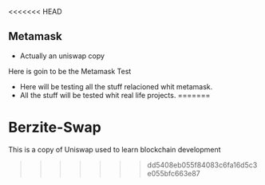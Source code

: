 <<<<<<< HEAD
## Metamask

- Actually an uniswap copy

Here is goin to be the Metamask Test

- Here will be testing all the stuff relacioned whit metamask.
- All the stuff will be tested whit real life projects.
=======
# Berzite-Swap
This is a copy of Uniswap used to learn blockchain development
>>>>>>> dd5408eb055f84083c6fa16d5c3e055bfc663e87
